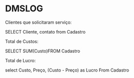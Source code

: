 # DMSLOG

Clientes que solicitaram serviço:

SELECT Cliente, contato from Cadastro

Total de Custos:

SELECT SUM(Custo)FROM Cadastro

Total de Lucro:

select Custo, Preço, (Custo - Preço) as Lucro  From Cadastro

